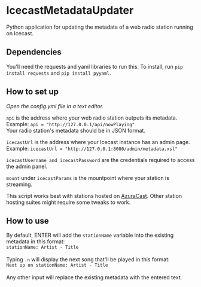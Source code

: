 # IcecastMetadataUpdater
Python application for updating the metadata of a web radio station running on Icecast.

## Dependencies
You'll need the requests and yaml libraries to run this. To install, run ```pip install requests``` and ```pip install pyyaml```.<br />

## How to set up
<em>Open the config.yml file in a text editor.</em>

```api``` is the address where your web radio station outputs its metadata. <br />Example: ```api = "http://127.0.0.1/api/nowPlaying"```<br />
Your radio station's metadata should be in JSON format. <br />

```icecastUrl``` is the address where your Icecast instance has an admin page.<br />
Example: ```icecastUrl = "http://127.0.0.1:8000/admin/metadata.xsl"```

```icecastUsername and icecastPassword``` are the credentials required to access the admin panel.<br />

```mount``` under ```icecastParams``` is the mountpoint where your station is streaming. <br />

This script works best with stations hosted on [AzuraCast](https://github.com/AzuraCast/AzuraCast). Other station hosting suites might require some tweaks to work.

## How to use
By default, ENTER will add the ```stationName``` variable into the existing metadata in this format: <br />
```stationName: Artist - Title``` <br /> <br />
Typing ```.n``` will display the next song that'll be played in this format: <br />
```Next up on stationName: Artist - Title``` <br /> <br />
Any other input will replace the existing metadata with the entered text. <br />